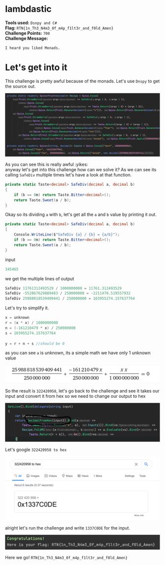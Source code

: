 **lambdastic**
==========
**Tools used:** `Dsnpy and C#`\
**Flag:** `RTN{1n_Th3_N4m3_0f_m4p_f1lt3r_and_f0ld_Amen}`\
**Challenge Points:** `700`\
**Challenge Message:**
```
I heard you liked Monads.
```
**Let's get into it**
==========

This challenge is pretty awful because of the monads.
Let's use `Dnspy` to get the source out.

![Lambda](lambda.png)

As you can see this is really awful :yikes:\
anyway let's get into this challenge how can we solve it?
As we can see its calling `SafeDiv` multiple times let's have a look at that function.

```c#
private static Taste<decimal> SafeDiv(decimal a, decimal b)
{
    if (b == 0m) return Taste.Bitter<decimal>();
    return Taste.Sweet(a / b);
}
```

Okay so its dividing `a` with `b`, let's get all the `a` and `b` value by printing it out.

```c#
private static Taste<decimal> SafeDiv(decimal a, decimal b)
{
    Console.WriteLine($"SafeDiv {a} / {b} = {a/b}");
    if (b == 0m) return Taste.Bitter<decimal>();
    return Taste.Sweet(a / b);
}
```

input
```c#
345465
```
we get the multiple lines of output
```c#
SafeDiv 11761312493529 / 1000000000 = 11761.312493529
SafeDiv -552867629889483 / 250000000 = -2211470.519557932
SafeDiv 25988818539409441 / 250000000 = 103955274.157637764
```
Let's try to simplify it.
```c#
x = unknown
r = (x * x) / 1000000000
n = (-161210479 * x) / 250000000
s = 103955274.157637764

y = r + n + s //should be 0
```

as you can see `a` is unknown, its a simple math we have only 1 unknown value

![math](math.png)

So the result is `322420958`, let's go back to the challenge and see it takes our input and convert it from hex so we need to change our output to hex

![fromHex](fromHex.png)

Let's google `322420958 to hex`

![leetCode](1337C0DE.png)

alright let's run the challenge and write `1337C0DE` for the input.

![flag](flag.png)

Here we go! `RTN{1n_Th3_N4m3_0f_m4p_f1lt3r_and_f0ld_Amen}`
